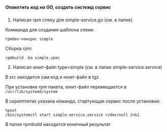 ##### Опакетить код на GO, создать системд сервис

1. Написал rpm спеку для simple-service.go (см. в папке)


Комманда для создания шаблона спеки:
```
rpmdev-newspec simple
```

Сборка rpm:
```
rpmbuild -ba simple.spec
```

2. Написал юнит-файл type=simple (см. в папке simple-service.service)

В src находится сам код и юнит-файл в tgz

При установке rpm пакета, юнит-файл перемещается в `/usr/lib/systemd/system`

В скриптлетах указана команда, стартующая сервис после установки:
```
%post
/bin/systemctl start simple-service.service >/dev/null 2>&1
```

В папке rpmbuild находится конечный результат